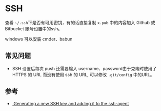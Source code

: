 # SSH

查看 `~/.ssh`下是否有可用密钥，有的话直接复制 `x.pub` 中的内容加入 Github 或 Bitbucket 账号设置中的ssh。

windows 可以安装 cmder、babun

## 常见问题

- SSH 设置后每次 push 还需要输入 username、password由于克隆时使用了 HTTPS 的 URL 而没有使用 ssh 的 URL, 可以修改 `.git/config` 中的URL。



## 参考

- [ Generating a new SSH key and adding it to the ssh-agent](https://help.github.com/articles/generating-a-new-ssh-key-and-adding-it-to-the-ssh-agent)


